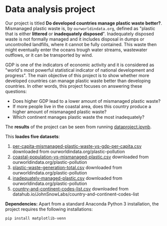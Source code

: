 # Data analysis project

Our project is titled **Do developed countries manage plastic waste better?**. 
Mismanaged plastic waste is, by ``ourworldindata.org``, defined as "plastic that is either **littered** or **inadequately disposed**". Inadequately disposed waste is not formally managed and it includes disposal in dumps or uncontrolled landfills, where it cannot be fully contained. This waste then might eventually enter the oceans trough water streams, wastewater outflows, or it can be transported by wind.

GDP is one of the indicators of economic activity and it is considered as "world's most powerful statistical indicator of national development and progress". The main objective of this project is to show whether more developed countries can manage plastic waste better than developing countries. In other words, this project focuses on answering these questions:

- Does higher GDP lead to a lower amount of mismanaged plastic waste?
- If more people live in the coastal area, does this country produce a higher amount of mismanaged plastic waste?
- Which continent manages plastic waste the most inadequately?

The **results** of the project can be seen from running [dataproject.ipynb](dataproject.ipynb).

This **loades five datasets**:

1. [per-capita-mismanaged-plastic-waste-vs-gdp-per-capita.csv](per-capita-mismanaged-plastic-waste-vs-gdp-per-capita.csv) downloaded from ourworldindata.org/plastic-pollution
2. [coastal-population-vs-mismanaged-plastic.csv](coastal-population-vs-mismanaged-plastic.csv) downloaded from ourworldindata.org/plastic-pollution
3. [plastic-waste-generation-total.csv](plastic-waste-generation-total.csv) downloaded from ourworldindata.org/plastic-pollution
4. [inadequately-managed-plastic.csv](inadequately-managed-plastic.csv) downloaded from ourworldindata.org/plastic-pollution
5. [country-and-continent-codes-list.csv](country-and-continent-codes-list.csv) downloaded from datahub.io/JohnSnowLabs/country-and-continent-codes-list

**Dependencies:** Apart from a standard Anaconda Python 3 installation, the project requires the following installations:

``pip install matplotlib-venn``
